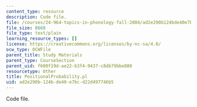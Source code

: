 ```yaml
---
content_type: resource
description: Code file.
file: /courses/24-964-topics-in-phonology-fall-2004/ad2e290b124bde40e7bcd22d497746b5_PositionalProbability.pl
file_size: 8668
file_type: text/plain
learning_resource_types: []
license: https://creativecommons.org/licenses/by-nc-sa/4.0/
ocw_type: OCWFile
parent_title: Study Materials
parent_type: CourseSection
parent_uid: f600f19d-ae22-b3f4-9437-c8db79bbe880
resourcetype: Other
title: PositionalProbability.pl
uid: ad2e290b-124b-de40-e7bc-d22d497746b5
---
```

Code file.